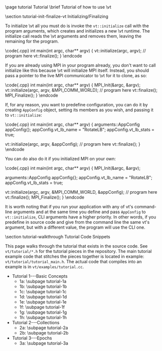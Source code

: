\page tutorial Tutorial
\brief Tutorial of how to use \vt

\section tutorial-init-finalize-vt Initializing/Finalizing

To initialize \vt all you must do is invoke the `vt::initialize` call with the
program arguments, which creates and initializes a new \vt runtime. The
initialize call reads the \vt arguments and removes them, leaving the remaining
for the program.

\code{.cpp}
int main(int argc, char** argv) {
  vt::initialize(argc, argv);
   // program here
  vt::finalize();
}
\endcode

If you are already using MPI in your program already, you don't want to call
initialize like this because \vt will initialize MPI itself. Instead, you should
pass a pointer to the live MPI communicator to \vt for it to clone, as so:

\code{.cpp}
int main(int argc, char** argv) {
  MPI_Init(&argc, &argv);
  vt::initialize(argc, argv, &MPI_COMM_WORLD);
   // program here
  vt::finalize();
  MPI_Finalize();
}
\endcode

If, for any reason, you want to predefine configuration, you can do it
by creating `AppConfig` object, setting its members as you wish,
and passing it to `vt::initialize`:

\code{.cpp}
int main(int argc, char** argv) {
  arguments::AppConfig appConfig{};
  appConfig.vt_lb_name = "RotateLB";
  appConfig.vt_lb_stats = true;

  vt::initialize(argc, argv, &appConfig);
   // program here
  vt::finalize();
}
\endcode

You can do also do it if you initialized MPI on your own:

\code{.cpp}
int main(int argc, char** argv) {
  MPI_Init(&argc, &argv);

  arguments::AppConfig appConfig{};
  appConfig.vt_lb_name = "RotateLB";
  appConfig.vt_lb_stats = true;

  vt::initialize(argc, argv, &MPI_COMM_WORLD, &appConfig);
   // program here
  vt::finalize();
  MPI_Finalize();
}
\endcode

It is worth noting that if you run your application with any of vt's command-line arguments and at the same time you define and pass `AppConfig` to `vt::initialize`, CLI arguments have a higher priority. In other words, if you predefine in source code and give from the command line the same vt's argument, but with a different value, the program will use the CLI one.

\section tutorial-walkthrough Tutorial Code Snippets

This page walks through the tutorial that exists in the source code. See
`vt/tutorial/*.h` for the tutorial pieces in the repository. The main tutorial
example code that stitches the pieces together is located in example:
`vt/tutorial/tutorial_main.h`. The actual code that compiles into an example is
in `vt/examples/tutorial.cc`.

  - Tutorial 1---Basic Concepts
    - 1a: \subpage tutorial-1a
    - 1b: \subpage tutorial-1b
    - 1c: \subpage tutorial-1c
    - 1d: \subpage tutorial-1d
    - 1e: \subpage tutorial-1e
    - 1f: \subpage tutorial-1f
    - 1g: \subpage tutorial-1g
    - 1h: \subpage tutorial-1h
  - Tutorial 2---Collections
    - 2a: \subpage tutorial-2a
    - 2b: \subpage tutorial-2b
  - Tutorial 3---Epochs
    - 3a: \subpage tutorial-3a
